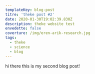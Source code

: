 ```yaml
---
templateKey: blog-post
titre: 'theke post #2'
date: 2020-01-30T19:02:39.830Z
description: theke website test
envedette: false
coverture: /img/eren-arik-research.jpg
tags:
  - theke
  - science
  - blog
---
```

hi there this is my second blog post!

